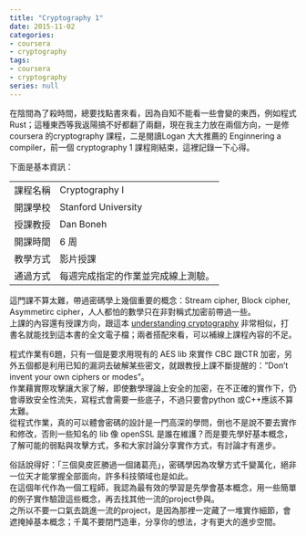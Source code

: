```yaml
---
title: "Cryptography 1"
date: 2015-11-02
categories:
- coursera
- cryptography
tags:
- coursera
- cryptography
series: null
---
```


在陰間為了殺時間，總要找點書來看，因為自知不能看一些會變的東西，例如程式 Rust；這種東西等我返陽搞不好都翻了兩翻，現在我主力放在兩個方向，一是修coursera 的cryptography 課程，二是閱讀Logan 大大推薦的 Enginnering a compiler，前一個 cryptography 1 課程剛結束，這裡記錄一下心得。  

下面是基本資訊：  

|   |   |
|:-|:-|
|課程名稱 | Cryptography I  |
|開課學校 | Stanford University   |
|授課教授 | Dan Boneh
|開課時間 | 6 周   |
|教學方式 | 影片授課   |
|通過方式 | 每週完成指定的作業並完成線上測驗。   |
<!--more-->
這門課不算太難，帶過密碼學上幾個重要的概念：Stream cipher, Block cipher, Asymmetirc cipher，人人都怕的數學只在非對稱式加密前帶過一些。  
上課的內容還有授課方向，跟這本 [understanding cryptography](https://link.springer.com/book/10.1007/978-3-642-04101-3) 非常相似，打書名就能找到這本書的全文電子檔；兩者搭配來看，可以補線上課程內容的不足。  

程式作業有6題，只有一個是要求用現有的 AES lib 來實作 CBC 跟CTR 加密，另外五個都是利用已知的漏洞去破解某些密文，就跟教授上課不斷提醒的：”Don’t invent your own ciphers or modes”。  
作業藉實際攻擊讓大家了解，即使數學理論上安全的加密，在不正確的實作下，仍會導致安全性流失，寫程式會需要一些底子，不過只要會python 或C++應該不算太難。  
從程式作業，真的可以體會密碼的設計是一門高深的學問，倒也不是說不要去實作和修改，否則一些知名的 lib 像 openSSL 是誰在維護？而是要先學好基本概念，了解可能的弱點與攻擊方式，多和大家討論分享實作方式，有討論才有進步。  

俗話說得好：「三個臭皮匠勝過一個諸葛亮」，密碼學因為攻擊方式千變萬化，絕非一位天才能掌握全部面向，許多科技領域也是如此。  
在這個年代作為一個工程師，我認為最有效的學習是先學會基本概念，用一些簡單的例子實作驗證這些概念，再去找其他一流的project參與。  
之所以不要一口氣去跳進一流的project，是因為那裡一定藏了一堆實作細節，會遮掩掉基本概念；千萬不要閉門造車，分享你的想法，才有更大的進步空間。